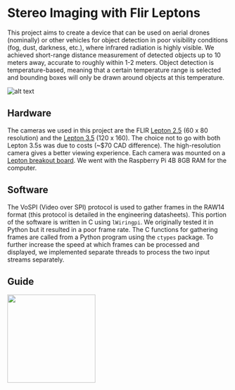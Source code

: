 # Stereo Imaging with Flir Leptons
This project aims to create a device that can be used on aerial drones (nominally) or other vehicles for object detection in poor visibility conditions (fog, dust, darkness, etc.), where infrared radiation is highly visible. We achieved short-range distance measurement of detected objects up to 10 meters away, accurate to roughly within 1-2 meters. Object detection is temperature-based, meaning that a certain temperature range is selected and bounding boxes will only be drawn around objects at this temperature. 


![alt text](https://github.com/dominikc21/stereo-thermal/images/stereo-thermal_device.heic?raw=true)


## Hardware
The cameras we used in this project are the FLIR [Lepton 2.5](https://www.digikey.ca/en/products/detail/flir-lepton/500-0763-01/6250105) (60 x 80 resolution) and the [Lepton 3.5](https://www.digikey.ca/en/products/detail/flir-lepton/500-0771-01/7606616) (120 x 160). The choice not to go with both Lepton 3.5s was due to costs (~$70 CAD difference). The high-resolution camera gives a better viewing experience. Each camera was mounted on a [Lepton breakout board](https://www.digikey.ca/en/products/detail/flir-lepton/250-0577-00/10385179). We went with the Raspberry Pi 4B 8GB RAM for the computer.

## Software
The VoSPI (Video over SPI) protocol is used to gather frames in the RAW14 format (this protocol is detailed in the engineering datasheets). This portion of the software is written in C using `lWiringpi`. We originally tested it in Python but it resulted in a poor frame rate. The C functions for gathering frames are called from a Python program using the `ctypes` package. To further increase the speed at which frames can be processed and displayed, we implemented separate threads to process the two input streams separately. 

## Guide


<img src="images/detailes_wiring_diagram.png" width="200">

